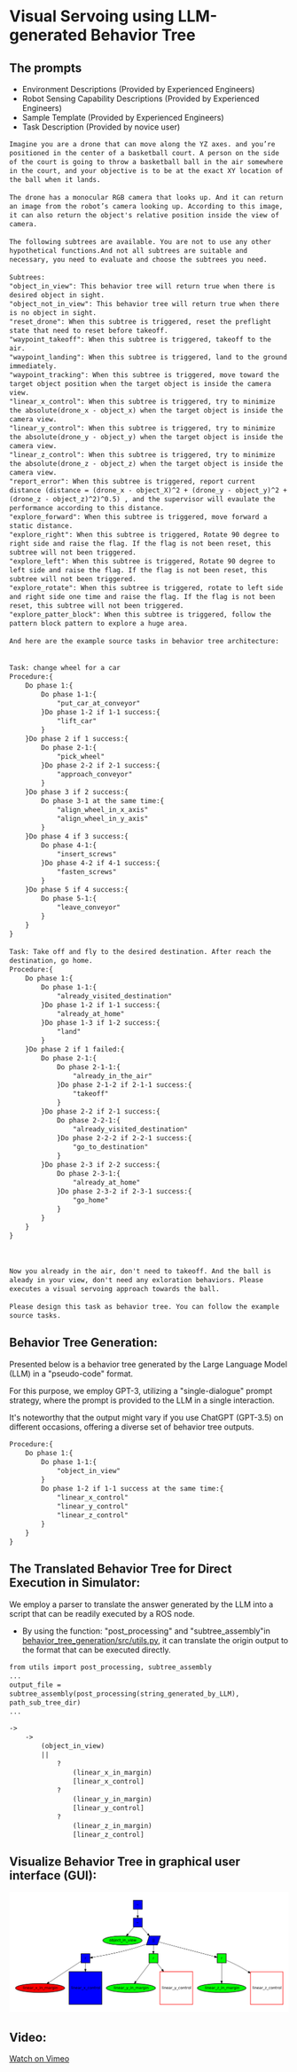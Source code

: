 # Visual Servoing using LLM-generated Behavior Tree

## The prompts 
* Environment Descriptions (Provided by Experienced Engineers)
* Robot Sensing Capability Descriptions (Provided by Experienced Engineers)
* Sample Template (Provided by Experienced Engineers)
* Task Description (Provided by novice user)

```
Imagine you are a drone that can move along the YZ axes. and you’re positioned in the center of a basketball court. A person on the side of the court is going to throw a basketball ball in the air somewhere in the court, and your objective is to be at the exact XY location of the ball when it lands.

The drone has a monocular RGB camera that looks up. And it can return an image from the robot’s camera looking up. According to this image, it can also return the object's relative position inside the view of camera.  

The following subtrees are available. You are not to use any other hypothetical functions.And not all subtrees are suitable and necessary, you need to evaluate and choose the subtrees you need.

Subtrees:
"object_in_view": This behavior tree will return true when there is desired object in sight. 
"object_not_in_view": This behavior tree will return true when there is no object in sight.
"reset_drone": When this subtree is triggered, reset the preflight state that need to reset before takeoff.
"waypoint_takeoff": When this subtree is triggered, takeoff to the air.
"waypoint_landing": When this subtree is triggered, land to the ground immediately.
"waypoint_tracking": When this subtree is triggered, move toward the target object position when the target object is inside the camera view.
"linear_x_control": When this subtree is triggered, try to minimize the absolute(drone_x - object_x) when the target object is inside the camera view.
"linear_y_control": When this subtree is triggered, try to minimize the absolute(drone_y - object_y) when the target object is inside the camera view.
"linear_z_control": When this subtree is triggered, try to minimize the absolute(drone_z - object_z) when the target object is inside the camera view.
"report_error": When this subtree is triggered, report current distance (distance = (drone_x - object_X)^2 + (drone_y - object_y)^2 + (drone_z - object_z)^2)^0.5) , and the supervisor will evaulate the performance according to this distance.
"explore_forward": When this subtree is triggered, move forward a static distance.
"explore_right": When this subtree is triggered, Rotate 90 degree to right side and raise the flag. If the flag is not been reset, this subtree will not been triggered.
"explore_left": When this subtree is triggered, Rotate 90 degree to left side and raise the flag. If the flag is not been reset, this subtree will not been triggered.
"explore_rotate": When this subtree is triggered, rotate to left side and right side one time and raise the flag. If the flag is not been reset, this subtree will not been triggered.
"explore_patter_block": When this subtree is triggered, follow the pattern block pattern to explore a huge area.

And here are the example source tasks in behavior tree architecture:


Task: change wheel for a car
Procedure:{
    Do phase 1:{
        Do phase 1-1:{
            "put_car_at_conveyor"
        }Do phase 1-2 if 1-1 success:{
            "lift_car"
        }
    }Do phase 2 if 1 success:{
        Do phase 2-1:{
            "pick_wheel"
        }Do phase 2-2 if 2-1 success:{
            "approach_conveyor"
        }
    }Do phase 3 if 2 success:{
        Do phase 3-1 at the same time:{
            "align_wheel_in_x_axis"
            "align_wheel_in_y_axis"
        }
    }Do phase 4 if 3 success:{
        Do phase 4-1:{
            "insert_screws"
        }Do phase 4-2 if 4-1 success:{
            "fasten_screws"
        }
    }Do phase 5 if 4 success:{
        Do phase 5-1:{
            "leave_conveyor"
        }
    }
}

Task: Take off and fly to the desired destination. After reach the destination, go home.
Procedure:{
    Do phase 1:{
        Do phase 1-1:{
            "already_visited_destination"
        }Do phase 1-2 if 1-1 success:{
            "already_at_home"
        }Do phase 1-3 if 1-2 success:{
            "land"
        }
    }Do phase 2 if 1 failed:{
        Do phase 2-1:{
            Do phase 2-1-1:{
                "already_in_the_air"
            }Do phase 2-1-2 if 2-1-1 success:{
                "takeoff"
            }
        }Do phase 2-2 if 2-1 success:{
            Do phase 2-2-1:{
                "already_visited_destination"
            }Do phase 2-2-2 if 2-2-1 success:{
                "go_to_destination"
            }
        }Do phase 2-3 if 2-2 success:{
            Do phase 2-3-1:{
                "already_at_home"
            }Do phase 2-3-2 if 2-3-1 success:{
                "go_home"
            }
        }
    } 
}



Now you already in the air, don't need to takeoff. And the ball is aleady in your view, don't need any exloration behaviors. Please executes a visual servoing approach towards the ball.

Please design this task as behavior tree. You can follow the example source tasks. 
```

## Behavior Tree Generation:

Presented below is a behavior tree generated by the Large Language Model (LLM) in a "pseudo-code" format.

For this purpose, we employ GPT-3, utilizing a "single-dialogue" prompt strategy, where the prompt is provided to the LLM in a single interaction.

It's noteworthy that the output might vary if you use ChatGPT (GPT-3.5) on different occasions, offering a diverse set of behavior tree outputs.

```
Procedure:{
    Do phase 1:{
        Do phase 1-1:{
            "object_in_view"
        }
        Do phase 1-2 if 1-1 success at the same time:{
            "linear_x_control"
            "linear_y_control"
            "linear_z_control"
        }
    }
}
```

## The Translated Behavior Tree for Direct Execution in Simulator:

We employ a parser to translate the answer generated by the LLM into a script that can be readily executed by a ROS node.

*  By using the function: "post_processing" and "subtree_assembly"in [behavior_tree_generation/src/utils.py](https://github.com/ARG-NCTU/behavior_tree_generation/blob/master/src/utils.py),  it can translate the origin output to the format that can be executed directly.
```
from utils import post_processing, subtree_assembly
...
output_file = subtree_assembly(post_processing(string_generated_by_LLM), path_sub_tree_dir)
...
```

```
->
	->
		(object_in_view)
		||
			?
				(linear_x_in_margin)
				[linear_x_control]
			?
				(linear_y_in_margin)
				[linear_y_control]
			?
				(linear_z_in_margin)
				[linear_z_control]
```
## Visualize Behavior Tree in graphical user interface (GUI):
![](/examples/figs/visual_servoing.png)

## Video:

<!-- https://github.com/ARG-NCTU/PromptCraft-Robotics/assets/16217256/25b2842d-5572-49af-b0b6-df9d9958294f -->

[Watch on Vimeo](https://vimeo.com/854545223?share=copy)
